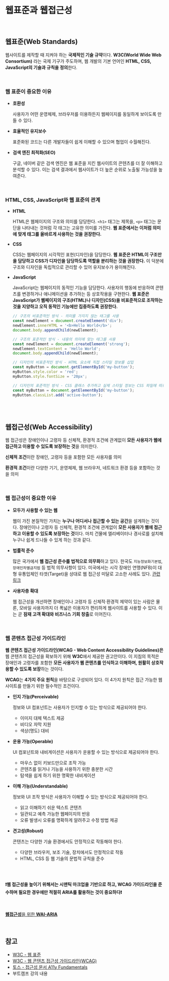 # 웹표준과 웹접근성

<br />

## 웹표준(Web Standards)

웹사이트를 제작할 때 지켜야 하는 **국제적인 기술 규약**이다. **W3C(World Wide Web Consortium)** 라는 국제 기구가 주도하며, 웹 개발의 기본 언어인 **HTML, CSS, JavaScript의 기술과 규칙을 정의**한다.

<br />

### 웹 표준이 중요한 이유

- **호환성**

  사용자가 어떤 운영체제, 브라우저를 이용하든지 웹페이지를 동일하게 보이도록 만들 수 있다.

- **효율적인 유지보수**

  표준화된 코드는 다른 개발자들이 쉽게 이해할 수 있으며 협업이 수월해진다.

- **검색 엔진 최적화(SEO)**

  구글, 네이버 같은 검색 엔진은 웹 표준을 지킨 웹사이트의 콘텐츠를 더 잘 이해하고 분석할 수 있다. 이는 검색 결과에서 웹사이트가 더 높은 순위로 노출될 가능성을 높여준다.

<br />

### HTML, CSS, JavaScript와 웹 표준의 관계

- **HTML**

  HTML은 웹페이지의 구조와 의미를 담당한다. `<h1>` 태그는 제목을, `<p>` 태그는 문단을 나타내는 것처럼 각 태그는 고유한 의미를 가진다. **웹 표준에서는 이처럼 의미에 맞게 태그를 올바르게 사용하는 것을 권장한다.**

- **CSS**

  CSS는 웹페이지의 시각적인 표현(디자인)을 담당한다. **웹 표준은 HTML이 구조만을 담당하고 CSS가 디자인을 담당하도록 역할을 분리하는 것을 권장한다.** 이 덕분에 구조와 디자인을 독립적으로 관리할 수 있어 유지보수가 용이해진다.

- **JavaScript**

  JavaScript는 웹페이지의 동적인 기능을 담당한다. 사용자의 행동에 반응하여 콘텐츠를 변경하거나 애니메이션을 추가하는 등 상호작용을 구현한다. **웹 표준은 JavaScript가 웹페이지의 구조(HTML)나 디자인(CSS)을 비표준적으로 조작하는 것을 지양하고 오직 동적인 기능에만 집중하도록 권장한다.**

  ```JavaScript
  // 구조의 비표준적인 방식 - 의미를 가지지 않는 태그를 사용
  const newElement = document.createElement('div');
  newElement.innerHTML = '<b>Hello World</b>';
  document.body.appendChild(newElement);

  // 구조의 표준적인 방식 - 내용의 의미에 맞는 태그를 사용
  const newElement = document.createElement('strong');
  newElement.textContent = 'Hello World';
  document.body.appendChild(newElement);

  // 디자인의 비표준적인 방식 - HTML 요소에 직접 스타일 정보를 삽입
  const myButton = document.getElementById('my-button');
  myButton.style.color = 'red';
  myButton.style.fontSize = '20px';

  // 디자인의 표준적인 방식 - CSS 클래스 추가하고 실제 스타일 정보는 CSS 파일에 따로 저장
  const myButton = document.getElementById('my-button');
  myButton.classList.add('active-button');
  ```

<br />
<br />

## 웹접근성(Web Accessibility)

웹 접근성은 장애인이나 고령자 등 신체적, 환경적 조건에 관계없이 **모든 사용자가 웹에 접근하고 이용할 수 있도록 보장하는 것**을 의미한다.

**신체적 조건**이란 장애인, 고령자 등을 포함한 모든 사용자를 의미

**환경적 조건**이란 다양한 기기, 운영체제, 웹 브라우저, 네트워크 환경 등을 포함하는 것을 의미

<br />

### 웹 접근성이 중요한 이유

- **모두가 사용할 수 있는 웹**

  웹이 가진 본질적인 가치는 **누구나 어디서나 접근할 수 있는 공간**을 설계하는 것이다. 장애인이나 고령자 등 신체적, 환경적 조건에 관계없이 **모든 사용자가 웹에 접근하고 이용할 수 있도록 보장하는 것**이다. 마치 건물에 엘리베이터나 경사로를 설치해 누구나 쉽게 드나들 수 있게 하는 것과 같다.

- **법률적 준수**

  많은 국가에서 **웹 접근성 준수를 법적으로 의무화**하고 있다. 한국도 `지능정보화기본법`, `장애인차별금지법` 등 법적 의무사항이 있다. 미국에서는 시각 장애인 연맹(NFB)이 대형 유통업체인 타겟(Target)을 상대로 웹 접근성 미달로 고소한 사례도 있다. [관련링크](https://www.w3.org/WAI/business-case/archive/target-case-study)

- **사용자층 확대**

  웹 접근성을 개선하면 장애인이나 고령자 등 신체적·환경적 제약이 있는 사람은 물론, 모바일 사용자까지 더 폭넓은 이용자가 편리하게 웹사이트를 사용할 수 있다. 이는 곧 **잠재 고객 확대와 비즈니스 기회 창출**로 이어진다.

<br />

### 웹 콘텐츠 접근성 가이드라인

**웹 콘텐츠 접근성 가이드라인(WCAG - Web Content Accessibility Guidelines)은** 웹 콘텐츠의 접근성을 확보하기 위해 **W3C**에서 제공한 권고안이다. 이 지침의 목적은 장애인과 고령자를 포함한 **모든 사용자가 웹 콘텐츠를 인식하고 이해하며, 원활히 상호작용할 수 있도록 보장**하는 것이다.

**WCAG**는 **4가지 주요 원칙**을 바탕으로 구성되어 있다. 이 4가지 원칙은 접근 가능한 웹사이트를 만들기 위한 필수적인 조건이다.

- **인지 가능(Perceivable)**

  정보와 UI 컴포넌트는 사용자가 인지할 수 있는 방식으로 제공되어야 한다.

  - 이미지 대체 텍스트 제공
  - 비디오 자막 지원
  - 색상(명도) 대비

- **운용 가능(Operable)**

  UI 컴포넌트와 내비게이션은 사용자가 운용할 수 있는 방식으로 제공되어야 한다.

  - 마우스 없이 키보드만으로 조작 가능
  - 콘텐츠를 읽거나 기능을 사용하기 위한 충분한 시간
  - 탐색을 쉽게 하기 위한 명확한 내비게이션

- **이해 가능(Understandable)**

  정보와 UI 조작 방식은 사용자가 이해할 수 있는 방식으로 제공되어야 한다.

  - 읽고 이해하기 쉬운 텍스트 콘텐츠
  - 일관되고 예측 가능한 웹페이지의 반응
  - 오류 발생시 오류를 명확하게 알려주고 수정 방법 제공

- **견고성(Robust)**

  콘텐츠는 다양한 기술 환경에서도 안정적으로 작동해야 한다.

  - 다양한 브라우저, 보조 기술, 장치에서도 안정적으로 작동
  - HTML, CSS 등 웹 기술의 문법적 규칙을 준수

<br />
<br />

**❗웹 접근성을 높이기 위해서는 시맨틱 마크업을 기반으로 하고, WCAG 가이드라인을 준수하며 필요한 경우에만 적절히 ARIA를 활용하는 것이 중요하다❗**

<br />

[**웹접근성**을 위한 **WAI-ARIA**](./WAI-ARIA.md)

<br />

## 참고
- [W3C - 웹 표준](https://www.w3.org/standards/)
- [W3C - 웹 콘텐츠 접근성 가이드라인(WCAG)](https://www.w3.org/TR/WCAG22/)
- [토스 - 접근성 문서 A11y Fundamentals](https://toss.tech/series/universal_design)
- 부트캠프 강의 내용
